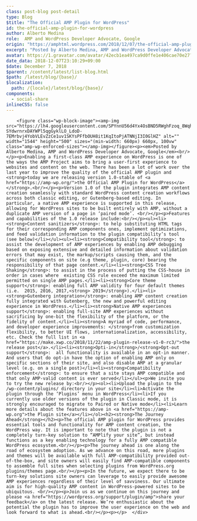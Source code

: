 ```yaml
---
class: post-blog post-detail
type: Blog
$title: "The Official AMP Plugin for WordPress"
id: the-official-amp-plugin-for-wordpress
author: Alberto Medina
role:  AMP and WordPress Developer Advocate, Google
origin: "https://amphtml.wordpress.com/2018/12/07/the-official-amp-plugin-for-wordpress/amp/"
excerpt: "Posted by Alberto Medina, AMP and WordPress Developer Advocate, Google Enabling a first-class AMP experience on WordPress is one of the ways the AMP Project aims to bring a user-first experience to websites and content on the web. There has been a lot of work over the last year to improve the quality of the [&#8230;]"
avatar: https://1.gravatar.com/avatar/42ecb1ea497ca9d0ffe1e406cae70e27?s=96&d=identicon&r=G
date_data: 2018-12-07T23:10:29+09:00
$date: December 7, 2018
$parent: /content/latest/list-blog.html
$path: /latest/blog/{base}/
$localization:
  path: /{locale}/latest/blog/{base}/
components:
  - social-share
inlineCSS: false
---
```


<div class="amp-wp-article-content">

		<figure class="wp-block-image"><amp-img src="https://lh4.googleusercontent.com/SPYnnU56d4Yx4OsBND5RWghFzoq_8Wqhh0tqnpcKIZsgWsGu-SYdwrnrxDAYWPl5qgGyklLO_LdoD-7EMrbvj4YobVLEvZzCe1uv1SKYsPFfbOUH8it1KqItoPjATNNjI3I0GlHZ" alt="" width="1544" height="500" sizes="(min-width: 660px) 660px, 100vw" class="amp-wp-enforced-sizes"></amp-img></figure><p><em>Posted by Alberto Medina, AMP and WordPress Developer Advocate, Google</em><br/></p><p>Enabling a first-class AMP experience on WordPress is one of the ways the AMP Project aims to bring a user-first experience to websites and content on the web. There has been a lot of work over the last year to improve the quality of the official AMP plugin and <strong>today we are releasing version 1.0-stable of <a href="https://amp-wp.org/">the Official AMP Plugin for WordPress</a></strong>.<br/></p><p>Version 1.0 of the plugin integrates AMP content creation seamlessly with standard WordPress content creation workflows across both classic editing, or Gutenberg-based editing. In particular, a native AMP experience is supported in this release, allowing for WordPress sites to be built entirely with AMP, without a duplicate AMP version of a page in ‘paired mode’. <br/></p><p>Features and capabilities of the 1.0 release include:<br/></p><ul><li><strong>Content sanitizers</strong>: to help substituting HTML tags for their corresponding AMP components ones, implement optimizations, and feed validation information to the plugin compatibility’s tool (see below)</li></ul><ul><li><strong>Compatibility tool</strong>: to assist the development of AMP experiences by enabling AMP debugging based on exposing extensive and detailed information about validation errors that may exist, the markup/scripts causing them, and the specific components on site (e.g theme, plugin, core) bearing the responsibility of that page content.</li><li><strong>CSS Tree Shaking</strong>: to assist in the process of putting the CSS-house in order in cases where  existing CSS rule exceed the maximum limited permitted on single AMP pages.</li><li><strong>Core theme support</strong>: enabling full AMP validity for four default themes (i.e.  2015, 2016, 2017,<strong> 2019</strong>).</li><li><strong>Gutenberg integration</strong>: enabling AMP content creation fully integrated with Gutenberg, the new and powerful editing experience in WordPress.</li><li><strong>Native AMP experiences support</strong>: enabling full-site AMP experiences without sacrificing by one-bit the flexibility of the platform, or the fidelity of content.</li><li><strong>A myriad of code, performance, and developer experience improvements: </strong>from customization flexibility, to better UI flows, internationalization, accessibility, etc. Check the full list in <a href="https://make.xwp.co/2018/11/22/amp-plugin-release-v1-0-rc3/">the release post</a>.</li><li><strong>Opti-in</strong>/<strong>Opt-out support</strong>:  all functionality is available in an opt-in manner. And users that do opt-in have the option of enabling AMP only on specific sections of their site, and also disable AMP at a granular level (e.g. on a single post)</li><li><strong>Compatibility enforcement</strong>: to ensure that a site stays AMP compatible and that only AMP-valid content is ever served</li></ul><p>We invite you to try the new release by:<br/></p><ol><li>Upload the plugin to the /wp-content/plugins/ directory in your site</li><li>Activate the plugin through the ‘Plugins’ menu in WordPress</li><li>If you currently use older versions of the plugin in Classic mode, it is strongly encouraged to migrate to Paired or Native mode</li><li>Learn more details about the features above in <a href="https://amp-wp.org">the Plugin site</a></li></ol><h2><strong>The Journey Ahead</strong></h2><p>The official AMP plugin for WordPress provides essential tools and functionality for AMP content creation, the WordPress way. It is important to note that the plugin is not a completely turn-key solution to “AMPlify your site”, but instead functions as a key enabling technology for a fully AMP compatible WordPress ecosystem.<br/></p><p>The journey ahead is one along the road of ecosystem adoption. As we advance on this road, more plugins and themes will be available with full AMP-compatibility provided out-of-the-box, and site owners will easily find AMP-compatible components to assemble full sites when selecting plugins from WordPress.org plugins/themes page.<br/></p><p>In the future, we expect there to be turn-key solutions site owners can leverage to easily provide awesome AMP experiences regardless of their level of savviness. Our ultimate aim is for high-quality AMP content in WordPress-powered sites to be ubiquitous. <br/></p><p>Join us as we continue on this journey and please <a href="https://wordpress.org/support/plugin/amp">share your feedback</a> on the latest release. We’re enthusiastic about the potential the plugin has to improve the user experience on the web and look forward to what is ahead.<br/></p><p></p>	</div>

	

</div>

